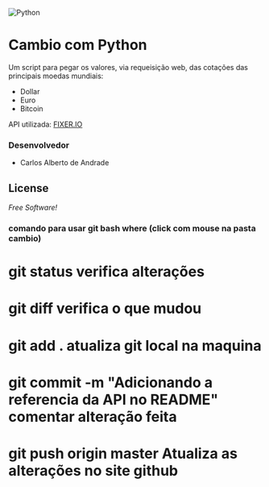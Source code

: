 ![Python](https://www.python.org/static/img/python-logo@2x.png)

# Cambio com Python
Um script para pegar os valores, via requeisição web, das cotações das principais moedas mundiais:
  - Dollar
  - Euro
  - Bitcoin

API utilizada: [FIXER.IO](https://fixer.io/)


### Desenvolvedor

- Carlos Alberto de Andrade

License
----
*Free Software!*

### comando para usar git bash where  (click com mouse na pasta cambio)
# git status                                                    verifica alterações
# git diff    													verifica o que mudou
# git add .   													atualiza git local na maquina
# git commit -m "Adicionando a referencia da API no README"     comentar alteração feita
# git push origin master                                      	Atualiza as alterações no site github